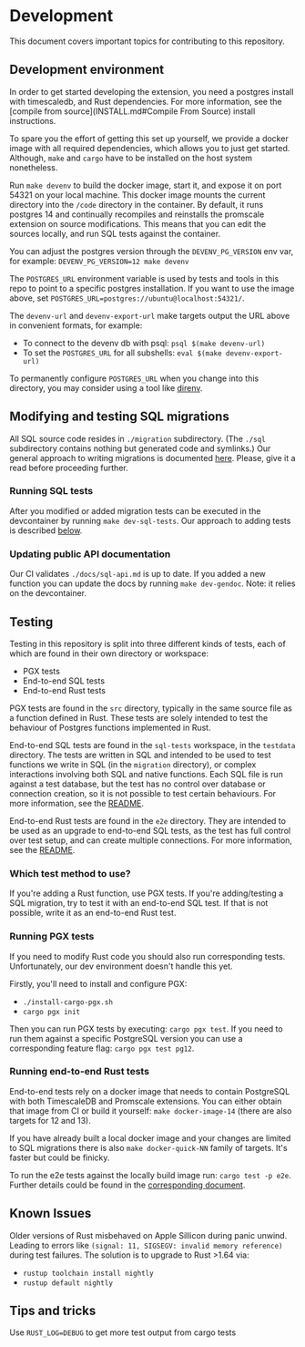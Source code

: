 # Development

This document covers important topics for contributing to this repository.

## Development environment

In order to get started developing the extension, you need a postgres install
with timescaledb, and Rust dependencies. For more information, see the
[compile from source](INSTALL.md#Compile From Source) install instructions.

To spare you the effort of getting this set up yourself, we provide a docker
image with all required dependencies, which allows you to just get started.
Although, `make` and `cargo` have to be installed on the host system nonetheless.

Run `make devenv` to build the docker image, start it, and expose it on port
54321 on your local machine. This docker image mounts the current directory
into the `/code` directory in the container. By default, it runs postgres 14
and continually recompiles and reinstalls the promscale extension on source
modifications. This means that you can edit the sources locally, and run SQL
tests against the container.

You can adjust the postgres version through the `DEVENV_PG_VERSION` env var,
for example: `DEVENV_PG_VERSION=12 make devenv`

The `POSTGRES_URL` environment variable is used by tests and tools in this repo
to point to a specific postgres installation. If you want to use the image
above, set `POSTGRES_URL=postgres://ubuntu@localhost:54321/`.

The `devenv-url` and `devenv-export-url` make targets output the URL above in
convenient formats, for example:

- To connect to the devenv db with psql: `psql $(make devenv-url)`
- To set the `POSTGRES_URL` for all subshells: `eval $(make devenv-export-url)`

To permanently configure `POSTGRES_URL` when you change into this directory,
you may consider using a tool like [direnv](https://direnv.net/).

## Modifying and testing SQL migrations

All SQL source code resides in `./migration` subdirectory. (The `./sql` subdirectory
contains nothing but generated code and symlinks.) Our general approach to writing
migrations is documented [here](./migration/README.md). Please, give it a read before
proceeding further.

### Running SQL tests

After you modified or added migration tests can be executed in the devcontainer
by running `make dev-sql-tests`. Our approach to adding tests is described
[below](#testing).

### Updating public API documentation

Our CI validates `./docs/sql-api.md` is up to date. If you added a new function
you can update the docs by running `make dev-gendoc`.
Note: it relies on the devcontainer.

## Testing

Testing in this repository is split into three different kinds of tests, each
of which are found in their own directory or workspace:

- PGX tests
- End-to-end SQL tests
- End-to-end Rust tests

PGX tests are found in the `src` directory, typically in the same source file
as a function defined in Rust. These tests are solely intended to test the
behaviour of Postgres functions implemented in Rust.

End-to-end SQL tests are found in the `sql-tests` workspace, in the `testdata`
directory. The tests are written in SQL and intended to be used to test
functions we write in SQL (in the `migration` directory), or complex
interactions involving both SQL and native functions. Each SQL file is run
against a test database, but the test has no control over database or
connection creation, so it is not possible to test certain behaviours. For more
information, see the [README](sql-tests/README.md).

End-to-end Rust tests are found in the `e2e` directory. They are intended to
be used as an upgrade to end-to-end SQL tests, as the test has full control
over test setup, and can create multiple connections. For more information,
see the [README](e2e/README.md).

### Which test method to use?

If you're adding a Rust function, use PGX tests. If you're adding/testing a
SQL migration, try to test it with an end-to-end SQL test. If that is not
possible, write it as an end-to-end Rust test.

### Running PGX tests

If you need to modify Rust code you should also run corresponding tests.
Unfortunately, our dev environment doesn't handle this yet.

Firstly, you'll need to install and configure PGX:
- `./install-cargo-pgx.sh`
- `cargo pgx init`

Then you can run PGX tests by executing: `cargo pgx test`. If you need to run
them against a specific PostgreSQL version you can use a corresponding feature
flag: `cargo pgx test pg12`.

### Running end-to-end Rust tests

End-to-end tests rely on a docker image that needs to contain PostgreSQL with both
TimescaleDB and Promscale extensions. You can either obtain that image from CI or
build it yourself: `make docker-image-14` (there are also targets for 12 and 13).

If you have already built a local docker image and your changes are limited to
SQL migrations there is also `make docker-quick-NN` family of targets. It's faster
but could be finicky.

To run the e2e tests against the locally build image run: `cargo test -p e2e`.
Further details could be found in the [corresponding document](./e2e/README.md).

## Known Issues

Older versions of Rust misbehaved on Apple Sillicon during panic unwind. Leading to
errors like `(signal: 11, SIGSEGV: invalid memory reference)` during test failures.
The solution is to upgrade to Rust >1.64 via:
- `rustup toolchain install nightly`
- `rustup default nightly`

## Tips and tricks

Use `RUST_LOG=DEBUG` to get more test output from cargo tests
